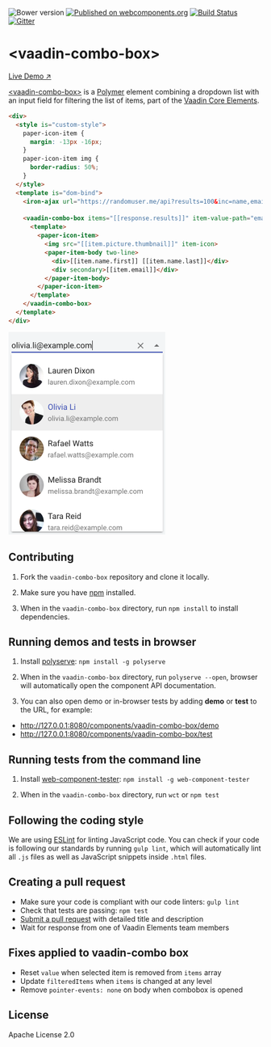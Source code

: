 ![Bower version](https://img.shields.io/bower/v/vaadin-combo-box.svg)
[![Published on webcomponents.org](https://img.shields.io/badge/webcomponents.org-published-blue.svg)](https://www.webcomponents.org/element/vaadin/vaadin-combo-box)
[![Build Status](https://travis-ci.org/vaadin/vaadin-combo-box.svg?branch=master)](https://travis-ci.org/vaadin/vaadin-combo-box)
[![Gitter](https://badges.gitter.im/Join%20Chat.svg)](https://gitter.im/vaadin/vaadin-core-elements?utm_source=badge&utm_medium=badge&utm_campaign=pr-badge)

# &lt;vaadin-combo-box&gt;

[Live Demo ↗](https://cdn.vaadin.com/vaadin-core-elements/master/vaadin-combo-box/demo/)

[&lt;vaadin-combo-box&gt;](https://vaadin.com/elements/-/element/vaadin-combo-box) is a [Polymer](http://polymer-project.org) element combining a dropdown list with an input field for filtering the list of items, part of the [Vaadin Core Elements](https://vaadin.com/elements).

<!--
```
<custom-element-demo height="300">
  <template>
    <script src="../webcomponentsjs/webcomponents-lite.js"></script>
    <link rel="import" href="../iron-ajax/iron-ajax.html">
    <link rel="import" href="../paper-item/all-imports.html">
    <link rel="import" href="vaadin-combo-box.html">
    <next-code-block></next-code-block>
  </template>
</custom-element-demo>
```
-->
```html
<div>
  <style is="custom-style">
    paper-icon-item {
      margin: -13px -16px;
    }
    paper-icon-item img {
      border-radius: 50%;
    }
  </style>
  <template is="dom-bind">
    <iron-ajax url="https://randomuser.me/api?results=100&inc=name,email,picture" last-response="{{response}}" auto></iron-ajax>

    <vaadin-combo-box items="[[response.results]]" item-value-path="email" item-label-path="email">
      <template>
        <paper-icon-item>
          <img src="[[item.picture.thumbnail]]" item-icon>
          <paper-item-body two-line>
            <div>[[item.name.first]] [[item.name.last]]</div>
            <div secondary>[[item.email]]</div>
          </paper-item-body>
        </paper-icon-item>
      </template>
    </vaadin-combo-box>
  </template>
</div>

```

[<img src="https://raw.githubusercontent.com/vaadin/vaadin-combo-box/master/docs/img/vaadin-combo-box-item-template-material.png" width="311" alt="Screenshot of vaadin-combo-box" />](https://vaadin.com/elements/-/element/vaadin-combo-box)


## Contributing

1. Fork the `vaadin-combo-box` repository and clone it locally.

1. Make sure you have [npm](https://www.npmjs.com/) installed.

1. When in the `vaadin-combo-box` directory, run `npm install` to install dependencies.


## Running demos and tests in browser

1. Install [polyserve](https://www.npmjs.com/package/polyserve): `npm install -g polyserve`

1. When in the `vaadin-combo-box` directory, run `polyserve --open`, browser will automatically open the component API documentation.

1. You can also open demo or in-browser tests by adding **demo** or **test** to the URL, for example:

  - http://127.0.0.1:8080/components/vaadin-combo-box/demo
  - http://127.0.0.1:8080/components/vaadin-combo-box/test


## Running tests from the command line

1. Install [web-component-tester](https://www.npmjs.com/package/web-component-tester): `npm install -g web-component-tester`

1. When in the `vaadin-combo-box` directory, run `wct` or `npm test`


## Following the coding style

We are using [ESLint](http://eslint.org/) for linting JavaScript code. You can check if your code is following our standards by running `gulp lint`, which will automatically lint all `.js` files as well as JavaScript snippets inside `.html` files.


## Creating a pull request

  - Make sure your code is compliant with our code linters: `gulp lint`
  - Check that tests are passing: `npm test`
  - [Submit a pull request](https://www.digitalocean.com/community/tutorials/how-to-create-a-pull-request-on-github) with detailed title and description
  - Wait for response from one of Vaadin Elements team members
  
## Fixes applied to vaadin-combo box

  - Reset `value` when selected item is removed from `items` array
  - Update `filteredItems` when `items` is changed at any level
  - Remove `pointer-events: none` on body when combobox is opened


## License

Apache License 2.0
